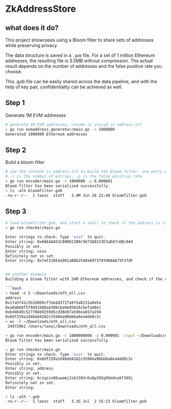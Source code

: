 # ZkAddressStore

## what does it do?
This project showcases using a Bloom filter to share sets of addresses while preserving privacy.

The data structure is saved in a `.gob` file. For a set of 1 million Ethereum addresses, the resulting file is 3.5MB without compression. The actual result depends on the number of addresses and the false positive rate you choose.

This .gob file can be easily shared across the data pipeline, and with the help of key pair, confidentiality can be achieved as well.

## Step 1

Generate 1M EVM addresses

```bash
# generate 1M EVM addresses, resume is stored in address.txt
> go run evmaddress_generator/main.go -n 1000000
Generated 1000000 Ethereum addresses
```

## Step 2

Build a bloom filter

```bash
# use the content in address.txt to build the bloom filter, one entry per line, and the result is stored in a .gob file. 
# -n is the number of entries, -p is the false positive rate
> go run encoder/main.go -n 1000000 -p 0.000001
Bloom filter has been serialized successfully.
> ls -alh bloomfilter.gob
-rw-r--r--  1 leozc  staff   3.4M Jun 20 22:48 bloomfilter.gob
```

## Step 3

```bash
# load bloomfilter.gob, and start a shell to check if the address is in the bloom filter
> go run checker/main.go

Enter strings to check. Type 'exit' to quit.
Enter string: 0x6864A451C800D21B9c5673A8153E3aD47cEBc94d
Possibly in set.
Enter string: xxxx
Definitely not in set.
Enter string: 0x7e531DE4a901a88b2540a6973797d6AAA75F2fdF


## another example
Building a bloom filter with 24M Ethereum addresses, and check if the address is in the set.

```bash
> head -n 5 ~/Downloads/eth_all.csv
address
0x17a5f41c5b2d869cf7eb4d3727a975a6231a0e5a
0xa0a6b8f5f8d41b88a4306c6a9e85028cbefad8e1
0xbd4649c52778bb9259d5cd38e97a936eab57a194
0x0df259a1d46dd4262c55904a96bb6a0ea4dd9c3c
> wc -l ~/Downloads/eth_all.csv
 24972961 /Users/leozc/Downloads/eth_all.csv

> go run encoder/main.go -n 1000000000 -p 0.000001 -input ~/Downloads/eth_all.csv # took 20 seconds
Bloom filter has been serialized successfully.

> go run checker/main.go
Enter strings to check. Type 'exit' to quit.
Enter string: 0x0df259a1d46dd4262c55904a96bb6a0ea4dd9c3c
Possibly in set.
Enter string: address
Possibly in set.
Enter string: bc1qzzx06uwamj2sk2393r6x8p395g95mdny6f369j
Definitely not in set.
Enter string:

> ls -alh *.gob
-rw-r--r--  1 leozc  staff   3.3G Jul  2 15:13 bloomfilter.gob

```

